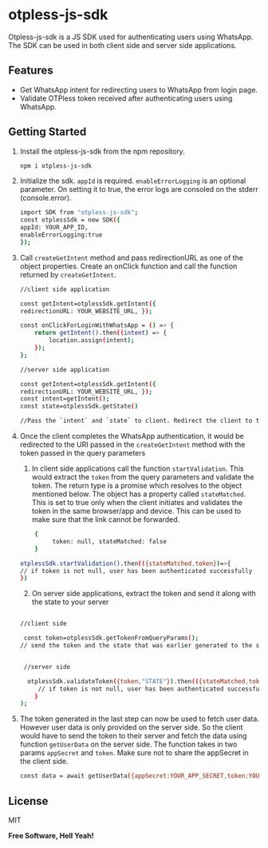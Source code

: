 # otpless-js-sdk

Otpless-js-sdk is a JS SDK used for authenticating users using WhatsApp. The SDK can be used in both client side and server side applications.

## Features

- Get WhatsApp intent for redirecting users to WhatsApp from login page.
- Validate OTPless token received after authenticating users using WhatsApp.

## Getting Started

1.  Install the otpless-js-sdk from the npm repository.

    ```sh
    npm i otpless-js-sdk
    ```

2.  Initialize the sdk. `appId` is required. `enableErrorLogging` is an optional parameter. On setting it to true, the error logs are consoled on the stderr (console.error).
    ```sh
    import SDK from "otpless-js-sdk";
    const otplessSdk = new SDK({
    appId: YOUR_APP_ID,
    enableErrorLogging:true
    });
    ```
3.  Call `createGetIntent` method and pass redirectionURL as one of the object properties. Create an onClick function and call the function returned by `createGetIntent`.

    ```sh
    //client side application

    const getIntent=otplessSdk.getIntent({
    redirectionURL: YOUR_WEBSITE_URL, });

    const onClickForLoginWithWhatsApp = () => {
        return getIntent().then((intent) => {
            location.assign(intent);
        });
    };

    //server side application

    const getIntent=otplessSdk.getIntent({
    redirectionURL: YOUR_WEBSITE_URL, });
    const intent=getIntent();
    const state=otplessSdk.getState()

    //Pass the `intent` and `state` to client. Redirect the client to the intent URI and save the state in the cookie/local_storage.

    ```

4.  Once the client completes the WhatsApp authentication, it would be redirected to the URI passed in the `createGetIntent` method with the token passed in the query parameters

    1.  In client side applications call the function `startValidation`. This would extract the `token` from the query parameters and validate the token. The return type is a promise which resolves to the object mentioned below. The object has a property called `stateMatched`. This is set to true only when the client initiates and validates the token in the same browser/app and device. This can be used to make sure that the link cannot be forwarded.

    ```sh
        {
             token: null, stateMatched: false
        }
    ```

    ```sh
    otplessSdk.startValidation().then(({stateMatched,token})=>{
    // if token is not null, user has been authenticated successfully
    })
    ```

    2.  On server side applications, extract the token and send it along with the state to your server

    ```sh

    //client side

     const token=otplessSdk.getTokenFromQueryParams();
    // send the token and the state that was earlier generated to the server side


     //server side

      otplessSdk.validateToken({token,"STATE"}).then(({stateMatched,token}) => {
         // if token is not null, user has been authenticated successfully
        }
    );
    ```

5.  The token generated in the last step can now be used to fetch user data. However user data is only provided on the server side. So the client would have to send the token to their server and fetch the data using function `getUserData` on the server side. The function takes in two params `appSecret` and `token`. Make sure not to share the appSecret in the client side.

    ```sh
    const data = await getUserData({appSecret:YOUR_APP_SECRET,token:YOUR_APP_TOKEN})
    ```

## License

MIT

**Free Software, Hell Yeah!**
